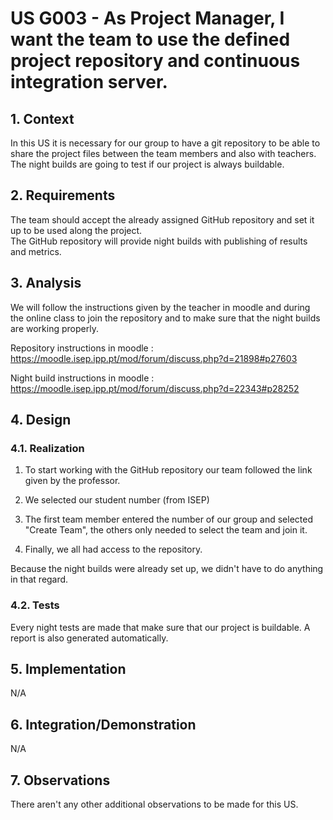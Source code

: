 # US G003 - As Project Manager, I want the team to use the defined project repository and continuous integration server.


## 1. Context

In this US it is necessary for our group to have a git repository to be able to share the project files between the team members and also with teachers. The night builds are going to test if our project is always buildable.

## 2. Requirements

The team should accept the already assigned GitHub repository and set it up to be used along the project.  
The GitHub repository will provide night builds with publishing of results and metrics.

## 3. Analysis

We will follow the instructions given by the teacher in moodle and during the online class to join the repository and to make sure that the night builds are working properly.

Repository instructions in moodle : https://moodle.isep.ipp.pt/mod/forum/discuss.php?d=21898#p27603

Night build instructions in moodle : https://moodle.isep.ipp.pt/mod/forum/discuss.php?d=22343#p28252

## 4. Design

### 4.1. Realization

1. To start working with the GitHub repository our team followed the link given by the professor.

2. We selected our student number (from ISEP)

3. The first team member entered the number of our group and selected "Create Team", the others only needed to select the team and join it.

4. Finally, we all had access to the repository.

Because the night builds were already set up, we didn't have to do anything in that regard.

### 4.2. Tests
Every night tests are made that make sure that our project is buildable. A report is also generated automatically.

## 5. Implementation

N/A

## 6. Integration/Demonstration

N/A

## 7. Observations

There aren't any other additional observations to be made for this US.